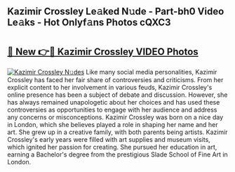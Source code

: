 ## Kazimir Crossley Le𝚊ked N𝚞de - Part-bh0 Video Le𝚊ks - Hot Onlyf𝚊ns Photos cQXC3

# <h2><a href="http://ab44180.deff.icu/?id=Kazimir+Crossley">🔗 New 👉🔴 Kazimir Crossley VIDEO Photos</a></h2>

[![Kazimir Crossley N𝚞des](https://i.imgur.com/rIISA9y.gif)](http://ab44180.deff.icu/?id=Kazimir+Crossley)
Like many social media personalities, Kazimir Crossley has faced her fair share of controversies and criticisms. From her explicit content to her involvement in various feuds, Kazimir Crossley's online presence has been a subject of debate and discussion. However, she has always remained unapologetic about her choices and has used these controversies as opportunities to engage with her audience and address any concerns or misconceptions. Kazimir Crossley was born on a nice day in London, which she believes played a role in shaping her name and her art. She grew up in a creative family, with both parents being artists. Kazimir Crossley's early years were filled with art supplies and museum visits, which ignited her passion for creating. She pursued her education in art, earning a Bachelor's degree from the prestigious Slade School of Fine Art in London.
